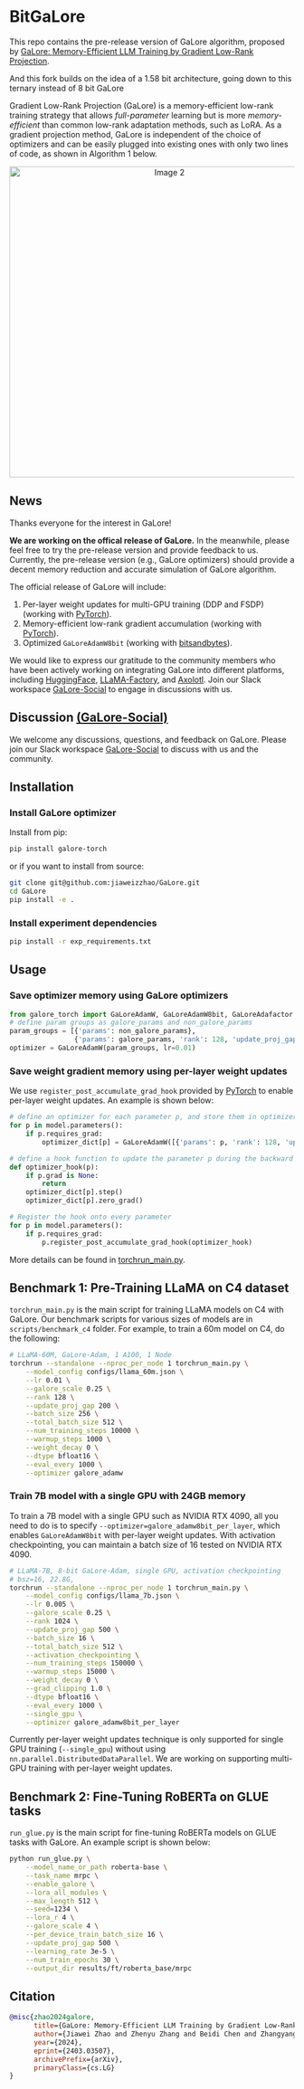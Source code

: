 # BitGaLore

This repo contains the pre-release version of GaLore algorithm, proposed by [GaLore: Memory-Efficient LLM Training by Gradient Low-Rank Projection](https://arxiv.org/abs/2403.03507).

And this fork builds on the idea of a 1.58 bit architecture, going down to this ternary instead of 8 bit GaLore

Gradient Low-Rank Projection (GaLore) is a memory-efficient low-rank training strategy that allows *full-parameter* learning but is more *memory-efficient* than common low-rank adaptation methods, such as LoRA.
As a gradient projection method, GaLore is independent of the choice of optimizers and can be easily plugged into existing ones with only two lines of code, as shown in Algorithm 1 below.

<div align="center">
  <img src="imgs/galore_code_box.png" alt="Image 2" style="width: 550px; margin: 0 auto;">
</div>

## News
Thanks everyone for the interest in GaLore! 

**We are working on the offical release of GaLore.** In the meanwhile, please feel free to try the pre-release version and provide feedback to us. Currently, the pre-release version (e.g., GaLore optimizers) should provide a decent memory reduction and accurate simulation of GaLore algorithm. 

The official release of GaLore will include:

1. Per-layer weight updates for multi-GPU training (DDP and FSDP) (working with [PyTorch](https://pytorch.org/)).
2. Memory-efficient low-rank gradient accumulation (working with [PyTorch](https://pytorch.org/)).
3. Optimized `GaLoreAdamW8bit` (working with [bitsandbytes](https://github.com/TimDettmers/bitsandbytes)).

We would like to express our gratitude to the community members who have been actively working on integrating GaLore into different platforms, including [HuggingFace](https://github.com/huggingface/transformers/pull/29588), [LLaMA-Factory](https://github.com/hiyouga/LLaMA-Factory), and [Axolotl](https://github.com/OpenAccess-AI-Collective/axolotl/pull/1370). Join our Slack workspace [GaLore-Social](https://join.slack.com/t/galore-social/shared_invite/zt-2ev152px0-DguuQ5WRTLQjtq2C88HBvQ) to engage in discussions with us.

## Discussion [(GaLore-Social)](https://join.slack.com/t/galore-social/shared_invite/zt-2ev152px0-DguuQ5WRTLQjtq2C88HBvQ)

We welcome any discussions, questions, and feedback on GaLore. Please join our Slack workspace [GaLore-Social](https://join.slack.com/t/galore-social/shared_invite/zt-2ev152px0-DguuQ5WRTLQjtq2C88HBvQ) to discuss with us and the community.


## Installation

### Install GaLore optimizer
Install from pip:
```bash 
pip install galore-torch
```

or if you want to install from source:

```bash
git clone git@github.com:jiaweizzhao/GaLore.git
cd GaLore
pip install -e .
```

### Install experiment dependencies

```bash
pip install -r exp_requirements.txt
```

## Usage

### Save optimizer memory using GaLore optimizers

```python
from galore_torch import GaLoreAdamW, GaLoreAdamW8bit, GaLoreAdafactor
# define param groups as galore_params and non_galore_params
param_groups = [{'params': non_galore_params}, 
                {'params': galore_params, 'rank': 128, 'update_proj_gap': 200, 'scale': 0.25, 'proj_type': 'std'}]
optimizer = GaLoreAdamW(param_groups, lr=0.01)
```
### Save weight gradient memory using per-layer weight updates

We use `register_post_accumulate_grad_hook` provided by [PyTorch](https://pytorch.org/tutorials/intermediate/optimizer_step_in_backward_tutorial.html) to enable per-layer weight updates. An example is shown below:

```python
# define an optimizer for each parameter p, and store them in optimizer_dict
for p in model.parameters():
    if p.requires_grad:
        optimizer_dict[p] = GaLoreAdamW([{'params': p, 'rank': 128, 'update_proj_gap': 200, 'scale': 0.25, 'proj_type': 'std'}], lr=0.01)

# define a hook function to update the parameter p during the backward pass
def optimizer_hook(p):
    if p.grad is None: 
        return
    optimizer_dict[p].step()
    optimizer_dict[p].zero_grad()

# Register the hook onto every parameter
for p in model.parameters():
    if p.requires_grad:
        p.register_post_accumulate_grad_hook(optimizer_hook)
```
More details can be found in [torchrun_main.py](https://github.com/jiaweizzhao/GaLore/blob/a6bc1650984b1c090a4e108d7c0e3109ee7ad844/torchrun_main.py#L334).

## Benchmark 1: Pre-Training LLaMA on C4 dataset
`torchrun_main.py` is the main script for training LLaMA models on C4 with GaLore. Our benchmark scripts for various sizes of models are in `scripts/benchmark_c4` folder.
For example, to train a 60m model on C4, do the following:

```bash
# LLaMA-60M, GaLore-Adam, 1 A100, 1 Node
torchrun --standalone --nproc_per_node 1 torchrun_main.py \
    --model_config configs/llama_60m.json \
    --lr 0.01 \
    --galore_scale 0.25 \
    --rank 128 \
    --update_proj_gap 200 \
    --batch_size 256 \
    --total_batch_size 512 \
    --num_training_steps 10000 \
    --warmup_steps 1000 \
    --weight_decay 0 \
    --dtype bfloat16 \
    --eval_every 1000 \
    --optimizer galore_adamw 
```

### Train 7B model with a single GPU with 24GB memory
To train a 7B model with a single GPU such as NVIDIA RTX 4090, all you need to do is to specify `--optimizer=galore_adamw8bit_per_layer`, which enables `GaLoreAdamW8bit` with per-layer weight updates.
With activation checkpointing, you can maintain a batch size of 16 tested on NVIDIA RTX 4090.

```bash
# LLaMA-7B, 8-bit GaLore-Adam, single GPU, activation checkpointing
# bsz=16, 22.8G, 
torchrun --standalone --nproc_per_node 1 torchrun_main.py \
    --model_config configs/llama_7b.json \
    --lr 0.005 \
    --galore_scale 0.25 \
    --rank 1024 \
    --update_proj_gap 500 \
    --batch_size 16 \
    --total_batch_size 512 \
    --activation_checkpointing \
    --num_training_steps 150000 \
    --warmup_steps 15000 \
    --weight_decay 0 \
    --grad_clipping 1.0 \
    --dtype bfloat16 \
    --eval_every 1000 \
    --single_gpu \
    --optimizer galore_adamw8bit_per_layer
```

Currently per-layer weight updates technique is only supported for single GPU training (`--single_gpu`) without using `nn.parallel.DistributedDataParallel`. We are working on supporting multi-GPU training with per-layer weight updates.

## Benchmark 2: Fine-Tuning RoBERTa on GLUE tasks
`run_glue.py` is the main script for fine-tuning RoBERTa models on GLUE tasks with GaLore. An example script is shown below:

```bash
python run_glue.py \
    --model_name_or_path roberta-base \
    --task_name mrpc \
    --enable_galore \
    --lora_all_modules \
    --max_length 512 \
    --seed=1234 \
    --lora_r 4 \
    --galore_scale 4 \
    --per_device_train_batch_size 16 \
    --update_proj_gap 500 \
    --learning_rate 3e-5 \
    --num_train_epochs 30 \
    --output_dir results/ft/roberta_base/mrpc
```

## Citation
```bibtex
@misc{zhao2024galore,
      title={GaLore: Memory-Efficient LLM Training by Gradient Low-Rank Projection}, 
      author={Jiawei Zhao and Zhenyu Zhang and Beidi Chen and Zhangyang Wang and Anima Anandkumar and Yuandong Tian},
      year={2024},
      eprint={2403.03507},
      archivePrefix={arXiv},
      primaryClass={cs.LG}
}
```

